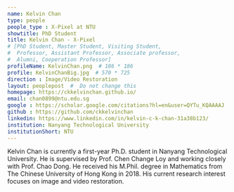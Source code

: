 ```yaml
---
name: Kelvin Chan
type: people
people_type : X-Pixel at NTU
showtitle: PhD Student
title: Kelvin Chan - X-Pixel
# [PhD Student, Master Student, Visiting Student,
#  Professor, Assistant Professor, Associate professor,
#  Alumni, Cooperation Professor]
profileName: KelvinChan.png  # 186 * 186
profile: KelvinChanBig.jpg  # 570 * 725
direction : Image/Video Restoration
layout: peoplepost  #  Do not change this
homepage: https://ckkelvinchan.github.io/
email: chan0899@ntu.edu.sg
google : https://scholar.google.com/citations?hl=en&user=QYTu_KQAAAAJ
github : https://github.com/ckkelvinchan
linkedin: https://www.linkedin.com/in/kelvin-c-k-chan-31a38b123/
institution: Nanyang Technological University
institutionShort: NTU
---
```


Kelvin Chan is currently a first-year Ph.D. student in Nanyang Technological University. He is supervised by Prof. Chen Change Loy and working closely with Prof. Chao Dong. He received his M.Phil. degree in Mathematics from The Chinese University of Hong Kong in 2018. His current research interest focuses on image and video restoration.